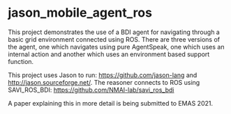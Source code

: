 # jason_mobile_agent_ros

This project demonstrates the use of a BDI agent for navigating through a basic grid environment connected using ROS. There are three versions of the agent, one which navigates using pure AgentSpeak, one which uses an internal action and another which uses an environment based support function.

This project uses Jason to run: https://github.com/jason-lang and http://jason.sourceforge.net/.
The reasoner connects to ROS using SAVI_ROS_BDI: https://github.com/NMAI-lab/savi_ros_bdi

A paper explaining this in more detail is being submitted to EMAS 2021.
